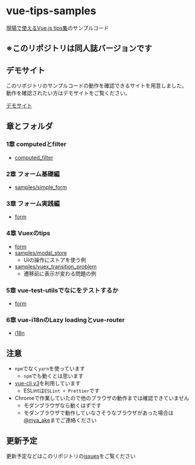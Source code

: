 # vue-tips-samples
[現場で使えるVue.js tips集](https://neko-note-help.booth.pm/items/828444)のサンプルコード

## ※このリポジトリは**同人誌**バージョンです

## デモサイト

このリポジトリのサンプルコードの動作を確認できるサイトを用意しました。
動作を確認されたい方はデモサイトをご覧ください。

[デモサイト](https://mya-ake.github.io/vue-tips-sample-demos/)


## 章とフォルダ

### 1章 computedとfilter

- [computed_filter](https://github.com/mya-ake/vue-tips-samples/tree/master/computed_filter)

### 2章 フォーム基礎編

- [samples/simple_form](https://github.com/mya-ake/vue-tips-samples/tree/master/samples/simple_form)


### 3章 フォーム実践編

- [form](https://github.com/mya-ake/vue-tips-samples/tree/master/form)

### 4章 Vuexのtips

- [form](https://github.com/mya-ake/vue-tips-samples/tree/master/form)
- [samples/modal_store](https://github.com/mya-ake/vue-tips-samples/tree/master/samples/modal_store)
  - UIの操作にストアを使う例
- [samples/vuex_transition_problem](https://github.com/mya-ake/vue-tips-samples/tree/master/samples/vuex_transition_problem)
  - 遷移前に表示が変わる問題の例

### 5章 vue-test-utilsでなにをテストするか

- [form](https://github.com/mya-ake/vue-tips-samples/tree/master/form)


### 6章 vue-i18nのLazy loadingとvue-router

- [i18n](https://github.com/mya-ake/vue-tips-samples/tree/master/i18n)


## 注意

- `npm`でなく`yarn`を使っています
  - `npm`でも動くとは思います
- [vue-cli v3](https://github.com/vuejs/vue-cli)を利用しています
  - ESLintは`ESLint + Prettier`です
- Chromeで作業していたので他のブラウザの動作までは確認できていません
  - モダンブラウザなら動くはずです
  - モダンブラウザで動作していなさそうなブラウザがあった場合は[@mya_ake](https://twitter.com/mya_ake)までご連絡ください

## 更新予定

更新予定などはこのリポジトリの[issues](https://github.com/mya-ake/vue-tips-samples/issues)をご覧ください
